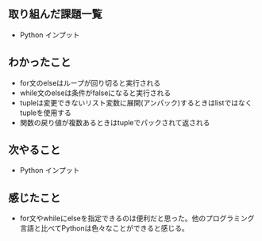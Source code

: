 ## 取り組んだ課題一覧 
- Python インプット
## わかったこと
- for文のelseはループが回り切ると実行される
- while文のelseは条件がfalseになると実行される
- tupleは変更できないリスト変数に展開(アンパック)するときはlistではなくtupleを使用する
- 関数の戻り値が複数あるときはtupleでパックされて返される
## 次やること  
- Python インプット
## 感じたこと 
- for文やwhileにelseを指定できるのは便利だと思った。他のプログラミング言語と比べてPythonは色々なことができると感じる。
